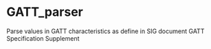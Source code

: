 # GATT_parser
Parse values in GATT characteristics as define in SIG document GATT Specification Supplement

